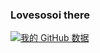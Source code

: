 ### Lovesosoi there  
[![我的 GitHub 数据](https://github-readme-stats.vercel.app/api?username=lvm0306)]()
